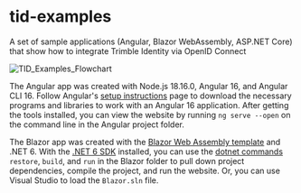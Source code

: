 # tid-examples
A set of sample applications (Angular, Blazor WebAssembly, ASP.NET Core) that show how to integrate Trimble Identity via OpenID Connect

![TID_Examples_Flowchart](https://github.com/avanek-trimble/tid-examples/assets/38474713/03709ff9-ca01-4c69-8785-d685541de4a8)

The Angular app was created with Node.js 18.16.0, Angular 16, and Angular CLI 16. Follow Angular's [setup instructions](https://angular.io/guide/setup-local) page to download the necessary programs and libraries to work with an Angular 16 application. After getting the tools installed, you can view the website by running `ng serve --open` on the command line in the Angular project folder.

The Blazor app was created with the [Blazor Web Assembly template](https://learn.microsoft.com/en-us/dotnet/core/tools/dotnet-new-sdk-templates#blazorwasm) and .NET 6. With the [.NET 6 SDK](https://dotnet.microsoft.com/en-us/download/dotnet/6.0) installed, you can use the [dotnet commands](https://learn.microsoft.com/en-us/dotnet/core/tools/dotnet) `restore`, `build`, and `run` in the Blazor folder to pull down project dependencies, compile the project, and run the website. Or, you can use Visual Studio to load the `Blazor.sln` file.
